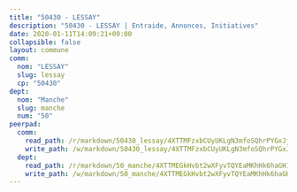 ```yaml
---
title: "50430 - LESSAY"
description: "50430 - LESSAY | Entraide, Annonces, Initiatives"
date: 2020-01-11T14:09:21+09:00
collapsible: false
layout: commune
comm:
  nom: "LESSAY"
  slug: lessay
  cp: "50430"
dept:
  nom: "Manche"
  slug: manche
  num: "50"
peerpad:
  comm:
    read_path: /r/markdown/50430_lessay/4XTTMFzxbCUyUKLgN3mfoSQhrPYGxJjPZiRh8VDUoLVSVezVX
    write_path: /w/markdown/50430_lessay/4XTTMFzxbCUyUKLgN3mfoSQhrPYGxJjPZiRh8VDUoLVSVezVX-K3TgV5MPKiXmTd7Fnq1a38gYPR9PsJRMv4xgSWk857zyX3n3Z5buATj2WCZQieyovFYaKGKUf5tCMNYpqgk6bMPAdaGzmuo8X9QHGgbRVAmapNTgWdP1AJUXbZFhKSrLrpqK7GHP
  dept:
    read_path: /r/markdown/50_manche/4XTTMEGkHvbt2wXFyvTQYEaMKhHk6haGH1SzsRNevKgBDTuXr
    write_path: /w/markdown/50_manche/4XTTMEGkHvbt2wXFyvTQYEaMKhHk6haGH1SzsRNevKgBDTuXr-K3TgUSx1rwmRRLqHcTLLdo4dVfTRKvf94KKagmUFPevWSp2f9nuc6fJF25TtLArzK8teuQ5TvuAMqW38N2MYgT18hBoXtjmKX9WuSn2vkujmSJPp3gF4gsuMmfEM8Th4Ap94heFE
---
```


